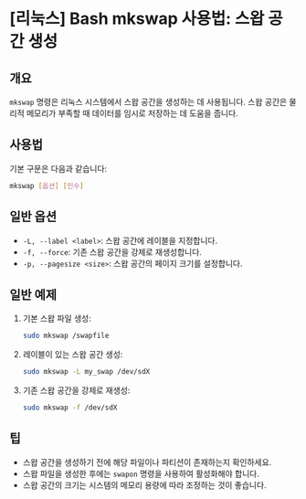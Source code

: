 # [리눅스] Bash mkswap 사용법: 스왑 공간 생성

## 개요
`mkswap` 명령은 리눅스 시스템에서 스왑 공간을 생성하는 데 사용됩니다. 스왑 공간은 물리적 메모리가 부족할 때 데이터를 임시로 저장하는 데 도움을 줍니다.

## 사용법
기본 구문은 다음과 같습니다:
```bash
mkswap [옵션] [인수]
```

## 일반 옵션
- `-L, --label <label>`: 스왑 공간에 레이블을 지정합니다.
- `-f, --force`: 기존 스왑 공간을 강제로 재생성합니다.
- `-p, --pagesize <size>`: 스왑 공간의 페이지 크기를 설정합니다.

## 일반 예제
1. 기본 스왑 파일 생성:
   ```bash
   sudo mkswap /swapfile
   ```

2. 레이블이 있는 스왑 공간 생성:
   ```bash
   sudo mkswap -L my_swap /dev/sdX
   ```

3. 기존 스왑 공간을 강제로 재생성:
   ```bash
   sudo mkswap -f /dev/sdX
   ```

## 팁
- 스왑 공간을 생성하기 전에 해당 파일이나 파티션이 존재하는지 확인하세요.
- 스왑 파일을 생성한 후에는 `swapon` 명령을 사용하여 활성화해야 합니다.
- 스왑 공간의 크기는 시스템의 메모리 용량에 따라 조정하는 것이 좋습니다.
